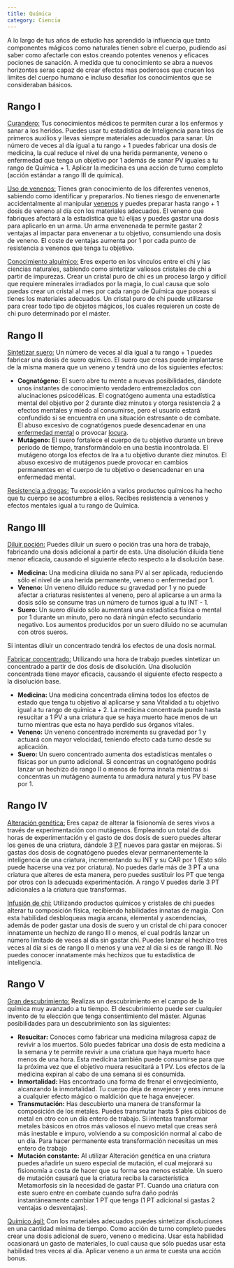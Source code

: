 ```yaml
---
title: Química
category: Ciencia
---
```


A lo largo de tus años de estudio has aprendido la influencia que tanto componentes mágicos como naturales tienen sobre el cuerpo, pudiendo así saber como afectarle con estos creando potentes venenos y eficaces pociones de sanación. A medida que tu conocimiento se abra a nuevos horizontes seras capaz de crear efectos mas poderosos que crucen los limites del cuerpo humano e incluso desafiar los conocimientos que se consideraban básicos.

## Rango I

<u>Curandero:</u> Tus conocimientos médicos te permiten curar a los enfermos y sanar a los heridos. Puedes usar tu estadística de Inteligencia para tiros de primeros auxilios y llevas siempre materiales adecuados para sanar. Un número de veces al día igual a tu rango + 1 puedes fabricar una dosis de medicina, la cual reduce el nivel de una herida permanente, veneno o enfermedad que tenga un objetivo por 1 además de sanar PV iguales a tu rango de Química + 1. Aplicar la medicina es una acción de turno completo (acción estándar a rango III de química).

<u>Uso de venenos:</u> Tienes gran conocimiento de los diferentes venenos, sabiendo como identificar y prepararlos. No tienes riesgo de envenenarte accidentalmente al manipular [venenos](https://raldamain.com/rules/Reglas%20adicionales/venenos_enfermedades.html#venenos) y puedes preparar hasta rango + 1 dosis de veneno al día con los materiales adecuados. El veneno que fabriques afectará a la estadística que tú elijas y puedes gastar una dosis para aplicarlo en un arma. Un arma envenenada te permite gastar 2 ventajas al impactar para envenenar a tu objetivo, consumiendo una dosis de veneno. El coste de ventajas aumenta por 1 por cada punto de resistencia a venenos que tenga tu objetivo. 

<u>Conocimiento alquímico:</u> Eres experto en los vínculos entre el chi y las ciencias naturales, sabiendo como sintetizar valiosos cristales de chi a partir de impurezas. Crear un cristal puro de chi es un proceso largo y difícil que requiere minerales irradiados por la magia, lo cual causa que solo puedas crear un cristal al mes por cada rango de Química que poseas si tienes los materiales adecuados. Un cristal puro de chi puede utilizarse para crear todo tipo de objetos mágicos, los cuales requieren un coste de chi puro determinado por el máster. 

## Rango II

<u>Sintetizar suero:</u> Un número de veces al día igual a tu rango + 1 puedes fabricar una dosis de suero químico. El suero que creas puede implantarse de la misma manera que un veneno y tendrá uno de los siguientes efectos:

- **Cognatógeno:** El suero abre tu mente a nuevas posibilidades, dándote unos instantes de conocimiento verdadero entremezclados con alucinaciones psicodélicas. El cognatógeno aumenta una estadística mental del objetivo por 2 durante diez minutos y otorga resistencia 2 a efectos mentales y miedo al consumirse, pero el usuario estará confundido si se encuentra en una situación estresante o de combate. El abuso excesivo de cognatógenos puede desencadenar en una [enfermedad mental](https://raldamain.com/rules/Reglas%20adicionales/venenos_enfermedades.html#enfermedad-mental) o provocar [locura](https://raldamain.com/rules/Reglas%20adicionales/locura.html). 
- **Mutágeno:** El suero fortalece el cuerpo de tu objetivo durante un breve periodo de tiempo, transformándolo en una bestia incontrolada. El mutágeno otorga los efectos de Ira a tu objetivo durante diez minutos. El abuso excesivo de mutágenos puede provocar en cambios permanentes en el cuerpo de tu objetivo o desencadenar en una enfermedad mental.

<u>Resistencia a drogas:</u> Tu exposición a varios productos químicos ha hecho que tu cuerpo se acostumbre a ellos. Recibes resistencia a venenos y efectos mentales igual a tu rango de Química. 

## Rango III

<u>Diluir poción:</u> Puedes diluir un suero o poción tras una hora de trabajo, fabricando una dosis adicional a partir de esta. Una disolución diluida tiene menor eficacia, causando el siguiente efecto respecto a la disolución base.

- **Medicina:** Una medicina diluida no sana PV al ser aplicada, reduciendo sólo el nivel de una herida permanente, veneno o enfermedad por 1.
- **Veneno:** Un veneno diluido reduce su gravedad por 1 y no puede afectar a criaturas resistentes al veneno, pero al aplicarse a un arma la dosis sólo se consume tras un número de turnos igual a tu INT - 1. 
- **Suero:** Un suero diluido sólo aumentará una estadística física o mental por 1 durante un minuto, pero no dará ningún efecto secundario negativo. Los aumentos producidos por un suero diluido no se acumulan con otros sueros.

Si intentas diluir un concentrado tendrá los efectos de una dosis normal.

<u>Fabricar concentrado:</u> Utilizando una hora de trabajo puedes sintetizar un concentrado a partir de dos dosis de disolución. Una disolución concentrada tiene mayor eficacia, causando el siguiente efecto respecto a la disolución base.

- **Medicina:** Una medicina concentrada elimina todos los efectos de estado que tenga tu objetivo al aplicarse y sana Vitalidad a tu objetivo igual a tu rango de química + 2. La medicina concentrada puede hasta resucitar a 1 PV a una criatura que se haya muerto hace menos de un turno mientras que esta no haya perdido sus órganos vitales.
- **Veneno:** Un veneno concentrado incrementa su gravedad por 1 y actuará con mayor velocidad, teniendo efecto cada turno desde su aplicación.
- **Suero:** Un suero concentrado aumenta dos estadísticas mentales o físicas por un punto adicional. Si concentras un cognatógeno podrás lanzar un hechizo de rango II o menos de forma innata mientras si concentras un mutágeno aumenta tu armadura natural y tus PV base por 1.

## Rango IV

<u>Alteración genética:</u> Eres capaz de alterar la fisionomía de seres vivos a través de experimentación con mutágenos. Empleando un total de dos horas de experimentación y el gasto de dos dosis de suero puedes alterar los genes de una criatura, dándole 3 [PT](https://raldamain.com/rules/Reglas%20adicionales/crear%20criaturas.html) nuevos para gastar en mejoras. Si gastas dos dosis de cognatógeno puedes elevar permanentemente la inteligencia de una criatura, incrementando su INT y su CAR por 1 (Esto sólo puede hacerse una vez por criatura). No puedes darle más de 3 PT a una criatura que alteres de esta manera, pero puedes sustituir los PT que tenga por otros con la adecuada experimentación. A rango V puedes darle 3 PT adicionales a la criatura que transformas.

<u>Infusión de chi:</u> Utilizando productos químicos y cristales de chi puedes alterar tu composición física, recibiendo habilidades innatas de magia. Con esta habilidad desbloqueas magia arcana, elemental y ascendencias, además de poder gastar una dosis de suero y un cristal de chi para conocer innatamente un hechizo de rango III o menos, el cual podrás lanzar un número limitado de veces al día sin gastar chi. Puedes lanzar el hechizo tres veces al día si es de rango II o menos y una vez al día si es de rango III. No puedes conocer innatamente más hechizos que tu estadística de inteligencia.

## Rango V

<u>Gran descubrimiento:</u> Realizas un descubrimiento en el campo de la química muy avanzado a tu tiempo. El descubrimiento puede ser cualquier invento de tu elección que tenga consentimiento del máster. Algunas posibilidades para un descubrimiento son las siguientes:

- **Resucitar:** Conoces como fabricar una medicina milagrosa capaz de revivir a los muertos. Sólo puedes fabricar una dosis de esta medicina a la semana  y te permite revivir a una criatura que haya muerto hace menos de una hora. Esta medicina también puede consumirse para que la próxima vez que el objetivo muera resucitará a 1 PV. Los efectos de la medicina expiran al cabo de una semana si es consumida.
- **Inmortalidad:** Has encontrado una forma de frenar el envejecimiento, alcanzando la inmortalidad. Tu cuerpo deja de envejecer y eres inmune a cualquier efecto mágico o maldición que te haga envejecer.
- **Transmutación:** Has descubierto una manera de transformar la composición de los metales. Puedes transmutar hasta 5 pies cúbicos de metal en otro con un día entero de trabajo. Si intentas transformar metales básicos en otros más valiosos el nuevo metal que creas será más inestable e impuro, volviendo a su composición normal al cabo de un día. Para hacer permanente esta transformación necesitas un mes entero de trabajo
- **Mutación constante:** Al utilizar Alteración genética en una criatura puedes añadirle un suero especial de mutación, el cual mejorará su fisionomía a costa de hacer que su forma sea menos estable. Un suero de mutación causará que la criatura reciba la característica Metamorfosis sin la necesidad de gastar PT. Cuando una criatura con este suero entre en combate cuando sufra daño podrás instantáneamente cambiar 1 PT que tenga (1 PT adicional si gastas 2 ventajas o desventajas).

<u>Químico ágil:</u> Con los materiales adecuados puedes sintetizar disoluciones en una cantidad mínima de tiempo. Como acción de turno completo puedes crear una dosis adicional de suero, veneno o medicina. Usar esta habilidad ocasionará un gasto de materiales, lo cual causa que sólo puedas usar esta habilidad tres veces al día. Aplicar veneno a un arma te cuesta una acción bonus.